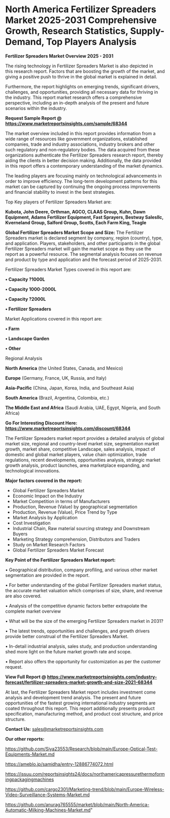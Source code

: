 # North America Fertilizer Spreaders Market 2025-2031 Comprehensive Growth, Research Statistics, Supply-Demand,  Top Players Analysis

<Strong> Fertilizer Spreaders Market Overview 2025 - 2031</strong>

The rising technology in Fertilizer Spreaders Market is also depicted in this research report. Factors that are boosting the growth of the market, and giving a positive push to thrive in the global market is explained in detail.

Furthermore, the report highlights on emerging trends, significant drivers, challenges, and opportunities, providing all necessary data for thriving in the industry. This report market research offers a comprehensive perspective, including an in-depth analysis of the present and future scenarios within the industry.

<strong>Request Sample Report @ <a href=https://www.marketreportsinsights.com/sample/68344>https://www.marketreportsinsights.com/sample/68344</a></strong>

The market overview included in this report provides information from a wide range of resources like government organizations, established companies, trade and industry associations, industry brokers and other such regulatory and non-regulatory bodies. The data acquired from these organizations authenticate the Fertilizer Spreaders research report, thereby aiding the clients in better decision making. Additionally, the data provided in this report offers a contemporary understanding of the market dynamics.

The leading players are focusing mainly on technological advancements in order to improve efficiency. The long-term development patterns for this market can be captured by continuing the ongoing process improvements and financial stability to invest in the best strategies.

Top Key players of Fertilizer Spreaders Market are:

<strong>Kubota, John Deere, Orthman, AGCO, CLAAS Group, Kuhn, Dawn Equipment, Adams Fertilizer Equipment, Fast Sprayers, Bestway Salesllc, Kverneland Group, Salford Group, Scotts, Each Farm King, Teagle</strong>

<strong><b>Global Fertilizer Spreaders Market Scope and Size:</b></strong>
The Fertilizer Spreaders market is declared segment by company, region (country), type, and application. Players, stakeholders, and other participants in the global Fertilizer Spreaders market will gain the market scope as they use the report as a powerful resource. The segmental analysis focuses on revenue and product by type and application and the forecast period of 2025-2031.

Fertilizer Spreaders Market Types covered in this report are:

<strong>• Capacity ?1000L

• Capacity 1000-2000L

• Capacity ?2000L

• Fertilizer Spreaders</strong>

Market Applications covered in this report are:

<strong>• Farm

• Landscape Garden

• Other</strong> 

Regional Analysis

<strong>North America</strong> (the United States, Canada, and Mexico)

<strong>Europe</strong> (Germany, France, UK, Russia, and Italy)

<strong>Asia-Pacific</strong> (China, Japan, Korea, India, and Southeast Asia)

<strong>South America</strong> (Brazil, Argentina, Colombia, etc.)

<strong>The Middle East and Africa</strong> (Saudi Arabia, UAE, Egypt, Nigeria, and South Africa)

<strong>Go For Interesting Discount Here: <a href=https://www.marketreportsinsights.com/discount/68344>https://www.marketreportsinsights.com/discount/68344</a></strong>

The Fertilizer Spreaders market report provides a detailed analysis of global market size, regional and country-level market size, segmentation market growth, market share, competitive Landscape, sales analysis, impact of domestic and global market players, value chain optimization, trade regulations, recent developments, opportunities analysis, strategic market growth analysis, product launches, area marketplace expanding, and technological innovations.

<strong><b>Major factors covered in the report:</b></strong>
<ul>
  <li>Global Fertilizer Spreaders Market </li>
  <li>Economic Impact on the Industry</li>
  <li>Market Competition in terms of Manufacturers</li>
  <li>Production, Revenue (Value) by geographical segmentation</li>
  <li>Production, Revenue (Value), Price Trend by Type</li>
  <li>Market Analysis by Application</li>
  <li>Cost Investigation</li>
  <li>Industrial Chain, Raw material sourcing strategy and Downstream Buyers</li>
  <li>Marketing Strategy comprehension, Distributors and Traders</li>
  <li>Study on Market Research Factors</li>
  <li>Global Fertilizer Spreaders Market Forecast</li>
</ul>

<strong><b>Key Point of the Fertilizer Spreaders Market report:</b></strong>

• Geographical distribution, company profiling, and various other market segmentation are provided in the report.

• For better understanding of the global Fertilizer Spreaders market status, the accurate market valuation which comprises of size, share, and revenue are also covered.

• Analysis of the competitive dynamic factors better extrapolate the complete market overview

• What will be the size of the emerging Fertilizer Spreaders market in 2031?

• The latest trends, opportunities and challenges, and growth drivers provide better construal of the Fertilizer Spreaders Market.

• In-detail industrial analysis, sales study, and production understanding shed more light on the future market growth rate and scope.

• Report also offers the opportunity for customization as per the customer request.

<strong><b>View Full Report @ <a href=https://www.marketreportsinsights.com/industry-forecast/fertilizer-spreaders-market-growth-and-size-2021-68344>https://www.marketreportsinsights.com/industry-forecast/fertilizer-spreaders-market-growth-and-size-2021-68344</a></b></strong>


At last, the Fertilizer Spreaders Market report includes investment come analysis and development trend analysis. The present and future opportunities of the fastest growing international industry segments are coated throughout this report. This report additionally presents product specification, manufacturing method, and product cost structure, and price structure.

<strong>Contact Us:</strong>
sales@marketreportsinsights.com

<strong>Our other reports:</strong>

<a href=https://github.com/Siya23553/Research/blob/main/Europe-Optical-Test-Equipments-Market.md>https://github.com/Siya23553/Research/blob/main/Europe-Optical-Test-Equipments-Market.md</a>

<a href=https://ameblo.jp/samidha/entry-12886774072.html>https://ameblo.jp/samidha/entry-12886774072.html</a>

<a href=https://issuu.com/reportsinsights24/docs/northamericapressurethermoformingpackagingmachines>https://issuu.com/reportsinsights24/docs/northamericapressurethermoformingpackagingmachines</a>

<a href=https://github.com/cargo2301/Marketing-trend/blob/main/Europe-Wireless-Video-Surveillance-Systems-Market.md>https://github.com/cargo2301/Marketing-trend/blob/main/Europe-Wireless-Video-Surveillance-Systems-Market.md</a>

<a href=https://github.com/anurag765555/market/blob/main/North-America-Automatic-Milking-Machines-Market.md>https://github.com/anurag765555/market/blob/main/North-America-Automatic-Milking-Machines-Market.md</a>"
